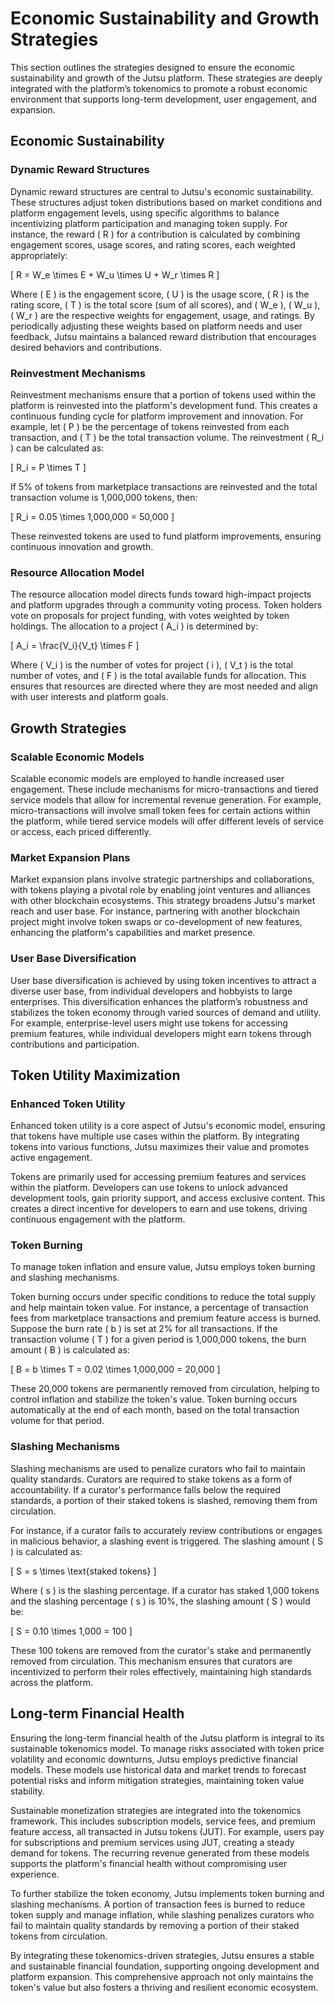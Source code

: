 # Economic Sustainability and Growth Strategies

This section outlines the strategies designed to ensure the economic sustainability and growth of the Jutsu platform. These strategies are deeply integrated with the platform’s tokenomics to promote a robust economic environment that supports long-term development, user engagement, and expansion.

## Economic Sustainability

### Dynamic Reward Structures

Dynamic reward structures are central to Jutsu's economic sustainability. These structures adjust token distributions based on market conditions and platform engagement levels, using specific algorithms to balance incentivizing platform participation and managing token supply. For instance, the reward \( R \) for a contribution is calculated by combining engagement scores, usage scores, and rating scores, each weighted appropriately:

\[ R = W_e \times E + W_u \times U + W_r \times R \]

Where \( E \) is the engagement score, \( U \) is the usage score, \( R \) is the rating score, \( T \) is the total score (sum of all scores), and \( W_e \), \( W_u \), \( W_r \) are the respective weights for engagement, usage, and ratings. By periodically adjusting these weights based on platform needs and user feedback, Jutsu maintains a balanced reward distribution that encourages desired behaviors and contributions.

### Reinvestment Mechanisms

Reinvestment mechanisms ensure that a portion of tokens used within the platform is reinvested into the platform's development fund. This creates a continuous funding cycle for platform improvement and innovation. For example, let \( P \) be the percentage of tokens reinvested from each transaction, and \( T \) be the total transaction volume. The reinvestment \( R_i \) can be calculated as:

\[ R_i = P \times T \]

If 5% of tokens from marketplace transactions are reinvested and the total transaction volume is 1,000,000 tokens, then:

\[ R_i = 0.05 \times 1,000,000 = 50,000 \]

These reinvested tokens are used to fund platform improvements, ensuring continuous innovation and growth.

### Resource Allocation Model

The resource allocation model directs funds toward high-impact projects and platform upgrades through a community voting process. Token holders vote on proposals for project funding, with votes weighted by token holdings. The allocation to a project \( A_i \) is determined by:

\[ A_i = \frac{V_i}{V_t} \times F \]

Where \( V_i \) is the number of votes for project \( i \), \( V_t \) is the total number of votes, and \( F \) is the total available funds for allocation. This ensures that resources are directed where they are most needed and align with user interests and platform goals.

## Growth Strategies

### Scalable Economic Models

Scalable economic models are employed to handle increased user engagement. These include mechanisms for micro-transactions and tiered service models that allow for incremental revenue generation. For example, micro-transactions will involve small token fees for certain actions within the platform, while tiered service models will offer different levels of service or access, each priced differently.

### Market Expansion Plans

Market expansion plans involve strategic partnerships and collaborations, with tokens playing a pivotal role by enabling joint ventures and alliances with other blockchain ecosystems. This strategy broadens Jutsu's market reach and user base. For instance, partnering with another blockchain project might involve token swaps or co-development of new features, enhancing the platform's capabilities and market presence.

### User Base Diversification

User base diversification is achieved by using token incentives to attract a diverse user base, from individual developers and hobbyists to large enterprises. This diversification enhances the platform’s robustness and stabilizes the token economy through varied sources of demand and utility. For example, enterprise-level users might use tokens for accessing premium features, while individual developers might earn tokens through contributions and participation.

## Token Utility Maximization

### Enhanced Token Utility

Enhanced token utility is a core aspect of Jutsu's economic model, ensuring that tokens have multiple use cases within the platform. By integrating tokens into various functions, Jutsu maximizes their value and promotes active engagement.

Tokens are primarily used for accessing premium features and services within the platform. Developers can use tokens to unlock advanced development tools, gain priority support, and access exclusive content. This creates a direct incentive for developers to earn and use tokens, driving continuous engagement with the platform.

### Token Burning

To manage token inflation and ensure value, Jutsu employs token burning and slashing mechanisms.

Token burning occurs under specific conditions to reduce the total supply and help maintain token value. For instance, a percentage of transaction fees from marketplace transactions and premium feature access is burned. Suppose the burn rate \( b \) is set at 2% for all transactions. If the transaction volume \( T \) for a given period is 1,000,000 tokens, the burn amount \( B \) is calculated as:

\[ B = b \times T = 0.02 \times 1,000,000 = 20,000 \]

These 20,000 tokens are permanently removed from circulation, helping to control inflation and stabilize the token's value. Token burning occurs automatically at the end of each month, based on the total transaction volume for that period.

### Slashing Mechanisms

Slashing mechanisms are used to penalize curators who fail to maintain quality standards. Curators are required to stake tokens as a form of accountability. If a curator's performance falls below the required standards, a portion of their staked tokens is slashed, removing them from circulation.

For instance, if a curator fails to accurately review contributions or engages in malicious behavior, a slashing event is triggered. The slashing amount \( S \) is calculated as:

\[ S = s \times \text{staked tokens} \]

Where \( s \) is the slashing percentage. If a curator has staked 1,000 tokens and the slashing percentage \( s \) is 10%, the slashing amount \( S \) would be:

\[ S = 0.10 \times 1,000 = 100 \]

These 100 tokens are removed from the curator's stake and permanently removed from circulation. This mechanism ensures that curators are incentivized to perform their roles effectively, maintaining high standards across the platform.

## Long-term Financial Health

Ensuring the long-term financial health of the Jutsu platform is integral to its sustainable tokenomics model. To manage risks associated with token price volatility and economic downturns, Jutsu employs predictive financial models. These models use historical data and market trends to forecast potential risks and inform mitigation strategies, maintaining token value stability.

Sustainable monetization strategies are integrated into the tokenomics framework. This includes subscription models, service fees, and premium feature access, all transacted in Jutsu tokens (JUT). For example, users pay for subscriptions and premium services using JUT, creating a steady demand for tokens. The recurring revenue generated from these models supports the platform's financial health without compromising user experience.

To further stabilize the token economy, Jutsu implements token burning and slashing mechanisms. A portion of transaction fees is burned to reduce token supply and manage inflation, while slashing penalizes curators who fail to maintain quality standards by removing a portion of their staked tokens from circulation.

By integrating these tokenomics-driven strategies, Jutsu ensures a stable and sustainable financial foundation, supporting ongoing development and platform expansion. This comprehensive approach not only maintains the token's value but also fosters a thriving and resilient economic ecosystem.
